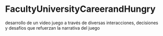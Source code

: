 # FacultyUniversityCareerandHungry
desarrollo de un video juego a través de diversas interacciones, decisiones y desafíos que refuerzan la narrativa del juego
